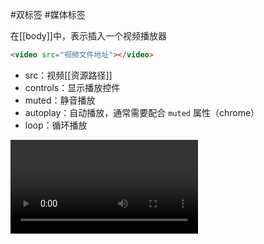 #双标签  #媒体标签 

在[[body]]中，表示插入一个视频播放器

```HTML
<video src="视频文件地址"></video>
```

- src：视频[[资源路径]]
- controls：显示播放控件
- muted：静音播放
- autoplay：自动播放，通常需要配合 `muted` 属性（chrome）
- loop：循环播放

<video src="../../resources/media/video2.mp4" controls></video>